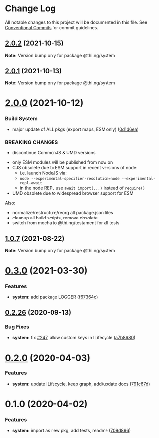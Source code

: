 # Change Log

All notable changes to this project will be documented in this file.
See [Conventional Commits](https://conventionalcommits.org) for commit guidelines.

## [2.0.2](https://github.com/thi-ng/umbrella/compare/@thi.ng/system@2.0.1...@thi.ng/system@2.0.2) (2021-10-15)

**Note:** Version bump only for package @thi.ng/system





## [2.0.1](https://github.com/thi-ng/umbrella/compare/@thi.ng/system@2.0.0...@thi.ng/system@2.0.1) (2021-10-13)

**Note:** Version bump only for package @thi.ng/system





# [2.0.0](https://github.com/thi-ng/umbrella/compare/@thi.ng/system@1.0.8...@thi.ng/system@2.0.0) (2021-10-12)


### Build System

* major update of ALL pkgs (export maps, ESM only) ([0d1d6ea](https://github.com/thi-ng/umbrella/commit/0d1d6ea9fab2a645d6c5f2bf2591459b939c09b6))


### BREAKING CHANGES

* discontinue CommonJS & UMD versions

- only ESM modules will be published from now on
- CJS obsolete due to ESM support in recent versions of node:
  - i.e. launch NodeJS via:
  - `node --experimental-specifier-resolution=node --experimental-repl-await`
  - in the node REPL use `await import(...)` instead of `require()`
- UMD obsolete due to widespread browser support for ESM

Also:
- normalize/restructure/reorg all package.json files
- cleanup all build scripts, remove obsolete
- switch from mocha to @thi.ng/testament for all tests






##  [1.0.7](https://github.com/thi-ng/umbrella/compare/@thi.ng/system@1.0.6...@thi.ng/system@1.0.7) (2021-08-22) 

**Note:** Version bump only for package @thi.ng/system 

#  [0.3.0](https://github.com/thi-ng/umbrella/compare/@thi.ng/system@0.2.48...@thi.ng/system@0.3.0) (2021-03-30) 

###  Features 

- **system:** add package LOGGER ([f67364c](https://github.com/thi-ng/umbrella/commit/f67364cb12f7a868e005a8f6ea7759d9fc03c216)) 

##  [0.2.26](https://github.com/thi-ng/umbrella/compare/@thi.ng/system@0.2.25...@thi.ng/system@0.2.26) (2020-09-13) 

###  Bug Fixes 

- **system:** fix [#247](https://github.com/thi-ng/umbrella/issues/247), allow custom keys in ILifecycle ([a7b8680](https://github.com/thi-ng/umbrella/commit/a7b86804255f22cbdbcaf128854ba615fb5cf20f)) 

#  [0.2.0](https://github.com/thi-ng/umbrella/compare/@thi.ng/system@0.1.0...@thi.ng/system@0.2.0) (2020-04-03) 

###  Features 

- **system:** update ILifecycle, keep graph, add/update docs ([791c67d](https://github.com/thi-ng/umbrella/commit/791c67d446c5fae041831a16b250b5cfd62312d0)) 

#  0.1.0 (2020-04-02) 

###  Features 

- **system:** import as new pkg, add tests, readme ([709d896](https://github.com/thi-ng/umbrella/commit/709d896cee964dc876e1e53c95a3b77a00d8c433))
